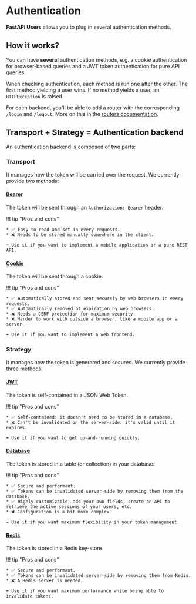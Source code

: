 # Authentication

**FastAPI Users** allows you to plug in several authentication methods.

## How it works?

You can have **several** authentication methods, e.g. a cookie authentication for browser-based queries and a JWT token authentication for pure API queries.

When checking authentication, each method is run one after the other. The first method yielding a user wins. If no method yields a user, an `HTTPException` is raised.

For each backend, you'll be able to add a router with the corresponding `/login` and `/logout`. More on this in the [routers documentation](../routers/index.md).

## Transport + Strategy = Authentication backend

An authentication backend is composed of two parts:

### Transport

It manages how the token will be carried over the request. We currently provide two methods:

#### [Bearer](transports/bearer.md)

The token will be sent through an `Authorization: Bearer` header.

!!! tip "Pros and cons"

    * ✅ Easy to read and set in every requests.
    * ❌ Needs to be stored manually somewhere in the client.

    ➡️ Use it if you want to implement a mobile application or a pure REST API.

#### [Cookie](transports/cookie.md)

The token will be sent through a cookie.

!!! tip "Pros and cons"

    * ✅ Automatically stored and sent securely by web browsers in every requests.
    * ✅ Automatically removed at expiration by web browsers.
    * ❌ Needs a CSRF protection for maximum security.
    * ❌ Harder to work with outside a browser, like a mobile app or a server.

    ➡️ Use it if you want to implement a web frontend.

### Strategy

It manages how the token is generated and secured. We currently provide three methods:

#### [JWT](strategies/jwt.md)

The token is self-contained in a JSON Web Token.

!!! tip "Pros and cons"

    * ✅ Self-contained: it doesn't need to be stored in a database.
    * ❌ Can't be invalidated on the server-side: it's valid until it expires.

    ➡️ Use it if you want to get up-and-running quickly.

#### [Database](strategies/database.md)

The token is stored in a table (or collection) in your database.

!!! tip "Pros and cons"

    * ✅ Secure and performant.
    * ✅ Tokens can be invalidated server-side by removing them from the database.
    * ✅ Highly customizable: add your own fields, create an API to retrieve the active sessions of your users, etc.
    * ❌ Configuration is a bit more complex.

    ➡️ Use it if you want maximum flexibility in your token management.

#### [Redis](strategies/redis.md)

The token is stored in a Redis key-store.

!!! tip "Pros and cons"

    * ✅ Secure and performant.
    * ✅ Tokens can be invalidated server-side by removing them from Redis.
    * ❌ A Redis server is needed.

    ➡️ Use it if you want maximum performance while being able to invalidate tokens.

